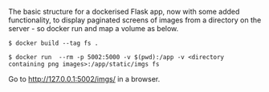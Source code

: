 The basic structure for a dockerised Flask app, now with some added functionality, to display paginated screens of images from a directory on the server - so docker run and map a volume as below.

`$ docker build --tag fs .`

`$ docker run  --rm -p 5002:5000 -v $(pwd):/app -v <directory containing png images>:/app/static/imgs fs`

Go to http://127.0.0.1:5002/imgs/ in a browser.